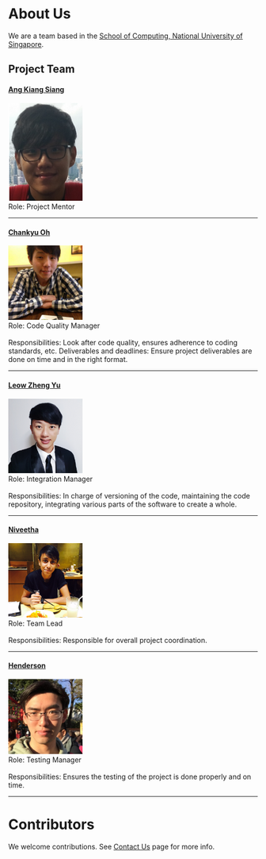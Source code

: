 

# About Us

We are a team based in the [School of Computing, National University of Singapore](http://www.comp.nus.edu.sg).

## Project Team

#### [Ang Kiang Siang](https://docs.google.com/document/u/1/d/1O3HF7qsh6KVeLesPmcQ0nPxSqhrkJxvS-OA_g-k-two/pub?embedded=true) <br>
<img src="images/angkiangsiang.png" width="150"><br>
Role: Project Mentor<br>  

-----


#### [Chankyu Oh](github.com/chankyuoh) <br>
<img src="images/profilePicture.jpg" width="150"><br>
Role: Code Quality Manager <br>  
Responsibilities: Look after code quality, ensures adherence to coding standards, etc.
Deliverables and deadlines: Ensure project deliverables are done on time and in the right format.

-----

#### [Leow Zheng Yu](http://github.com/zhengyu92)
<img src="images/ZhengYu.jpg" width="150"><br>
Role: Integration Manager <br>  
Responsibilities: In charge of versioning of the code, maintaining the code repository, integrating various parts of the software to create a whole.

-----

#### [Niveetha](http://github.com/niveetha)
<img src="images/PD1.jpg" width="150"><br>
Role: Team Lead<br>  
Responsibilities: Responsible for overall project coordination.

-----

#### [Henderson](http://github.com/takukou)
<img src="images/hendersenlam.jpg" width="150"><br>
Role: Testing Manager <br>  
Responsibilities: Ensures the testing of the project is done properly and on time.

 
 -----

# Contributors

We welcome contributions. See [Contact Us](ContactUs.md) page for more info.



